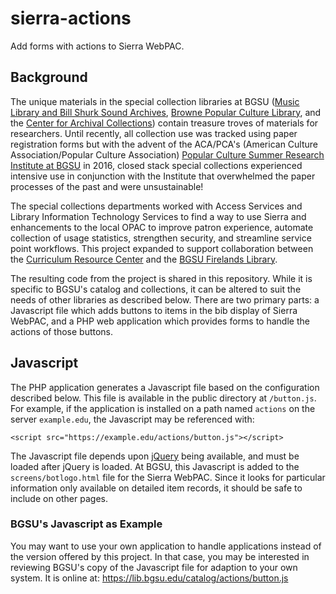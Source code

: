 # sierra-actions
Add forms with actions to Sierra WebPAC.

## Background
The unique materials in the special collection libraries at BGSU ([Music Library and Bill Shurk Sound Archives](http://www.bgsu.edu/library/music.html), [Browne Popular Culture Library](http://www.bgsu.edu/library/pcl.html), and the [Center for Archival Collections](http://www.bgsu.edu/library/cac.html)) contain treasure troves of materials for researchers. Until recently, all collection use was tracked using paper registration forms but with the advent of the ACA/PCA's (American Culture Association/Popular Culture Association) [Popular Culture Summer Research Institute at BGSU](http://pcaaca.org/educatio/pcaaca-research-workshop/) in 2016, closed stack special collections experienced intensive use in conjunction with the Institute that overwhelmed the paper processes of the past and were unsustainable!

The special collections departments worked with Access Services and Library Information Technology Services to find a way to use Sierra and enhancements to the local OPAC to improve patron experience, automate collection of usage statistics, strengthen security, and streamline service point workflows. This project expanded to support collaboration between the [Curriculum Resource Center](http://www.bgsu.edu/library/crc.html) and the [BGSU Firelands Library](http://www.firelands.bgsu.edu/library.html).

The resulting code from the project is shared in this repository. While it is specific to BGSU's catalog and collections, it can be altered to suit the needs of other libraries as described below. There are two primary parts: a Javascript file which adds buttons to items in the bib display of Sierra WebPAC, and a PHP web application which provides forms to handle the actions of those buttons.

## Javascript
The PHP application generates a Javascript file based on the configuration described below. This file is available in the public directory at `/button.js`. For example, if the application is installed on a path named `actions` on the server `example.edu`, the Javascript may be referenced with:
```
<script src="https://example.edu/actions/button.js"></script>
```

The Javascript file depends upon [jQuery](https://jquery.com/) being available, and must be loaded after jQuery is loaded. At BGSU, this Javascript is added to the `screens/botlogo.html` file for the Sierra WebPAC. Since it looks for particular information only available on detailed item records, it should be safe to include on other pages.

### BGSU's Javascript as Example
You may want to use your own application to handle applications instead of the version offered by this project. In that case, you may be interested in reviewing BGSU's copy of the Javascript file for adaption to your own system. It is online at:
https://lib.bgsu.edu/catalog/actions/button.js


